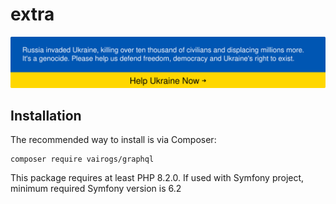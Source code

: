 # extra

[![Stand With Ukraine](https://raw.githubusercontent.com/vshymanskyy/StandWithUkraine/main/banner2-direct.svg)](https://vshymanskyy.github.io/StandWithUkraine)

Installation
------------

The recommended way to install is via Composer:

```
composer require vairogs/graphql
```

This package requires at least PHP 8.2.0. If used with Symfony project, minimum required Symfony version is 6.2
